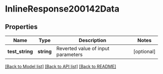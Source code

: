 # InlineResponse200142Data

## Properties
Name | Type | Description | Notes
------------ | ------------- | ------------- | -------------
**test_string** | **string** | Reverted value of input parameters | [optional] 

[[Back to Model list]](../../README.md#documentation-for-models) [[Back to API list]](../../README.md#documentation-for-api-endpoints) [[Back to README]](../../README.md)

